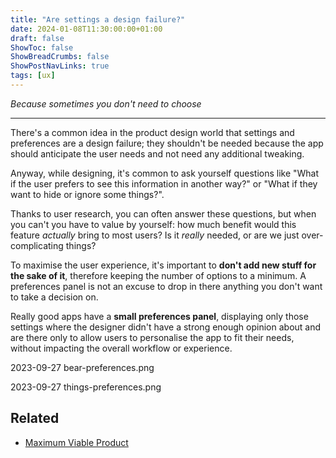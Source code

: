 ```yaml
---
title: "Are settings a design failure?"
date: 2024-01-08T11:30:00:00+01:00
draft: false
ShowToc: false
ShowBreadCrumbs: false
ShowPostNavLinks: true
tags: [ux]
---
```


*Because sometimes you don't need to choose*

---

There's a common idea in the product design world that settings and preferences are a design failure; they shouldn't be needed because the app should anticipate the user needs and not need any additional tweaking.

Anyway, while designing, it's common to ask yourself questions like "What if the user prefers to see this information in another way?" or "What if they want to hide or ignore some things?". 

Thanks to user research, you can often answer these questions, but when you can't you have to value by yourself: how much benefit would this feature *actually* bring to most users? Is it *really* needed, or are we just over-complicating things? 

To maximise the user experience, it's important to **don't add new stuff for the sake of it**, therefore keeping the number of options to a minimum. A preferences panel is not an excuse to drop in there anything you don't want to take a decision on.

Really good apps have a **small preferences panel**, displaying only those settings where the designer didn't have a strong enough opinion about and are there only to allow users to personalise the app to fit their needs, without impacting the overall workflow or experience.

2023-09-27 bear-preferences.png

2023-09-27 things-preferences.png

## Related
- [Maximum Viable Product](/posts/2023/01/maximum-viable-product/)